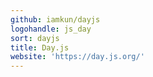 ```yaml
---
github: iamkun/dayjs
logohandle: js_day
sort: dayjs
title: Day.js
website: 'https://day.js.org/'
---
```

